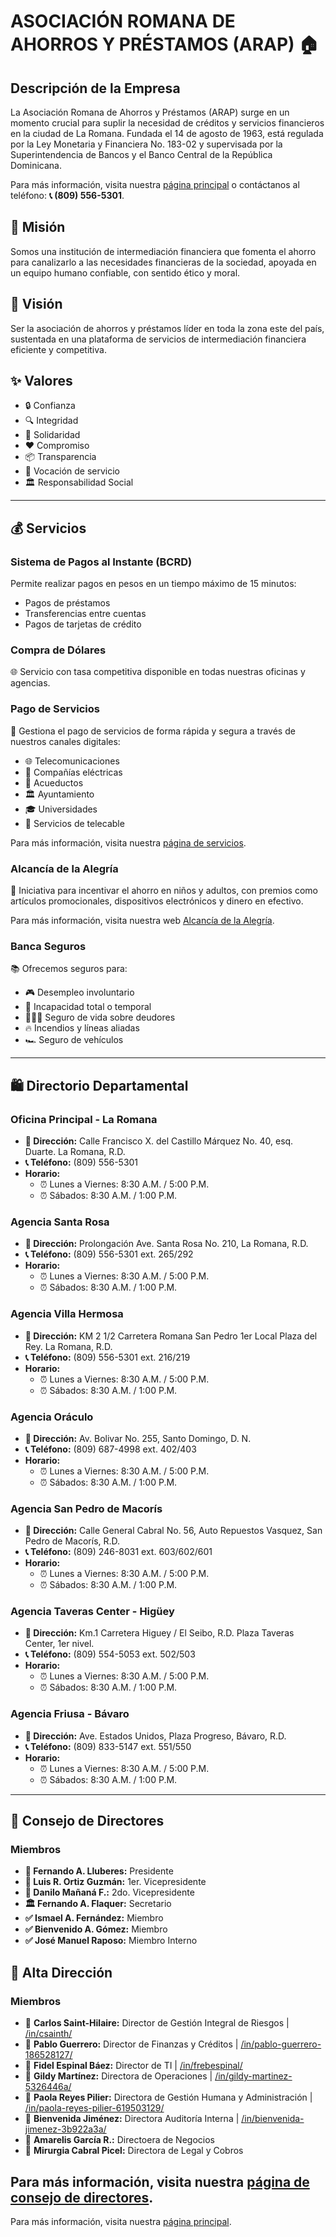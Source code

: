 # ASOCIACIÓN ROMANA DE AHORROS Y PRÉSTAMOS (ARAP) 🏠

## Descripción de la Empresa
La Asociación Romana de Ahorros y Préstamos (ARAP) surge en un momento crucial para suplir la necesidad de créditos y servicios financieros en la ciudad de La Romana. Fundada el 14 de agosto de 1963, está regulada por la Ley Monetaria y Financiera No. 183-02 y supervisada por la Superintendencia de Bancos y el Banco Central de la República Dominicana.

Para más información, visita nuestra [página principal](https://www.arap.com.do/) o contáctanos al teléfono: **📞 (809) 556-5301**.

## 🎯 Misión
Somos una institución de intermediación financiera que fomenta el ahorro para canalizarlo a las necesidades financieras de la sociedad, apoyada en un equipo humano confiable, con sentido ético y moral.

## 🌟 Visión
Ser la asociación de ahorros y préstamos líder en toda la zona este del país, sustentada en una plataforma de servicios de intermediación financiera eficiente y competitiva.

## ✨ Valores
- 🔒 Confianza
- 🔍 Integridad
- 💖 Solidaridad
- ❤️ Compromiso
- 📦 Transparencia
- 🙏 Vocación de servicio
- 🏛️ Responsabilidad Social

---

## 💰 Servicios

### Sistema de Pagos al Instante (BCRD)
Permite realizar pagos en pesos en un tiempo máximo de 15 minutos:
- Pagos de préstamos
- Transferencias entre cuentas
- Pagos de tarjetas de crédito

### Compra de Dólares
🌐 Servicio con tasa competitiva disponible en todas nuestras oficinas y agencias.

### Pago de Servicios
🏢 Gestiona el pago de servicios de forma rápida y segura a través de nuestros canales digitales:
- 🌐 Telecomunicaciones
- 🔋 Compañías eléctricas
- 🏧 Acueductos
- 🏛️ Ayuntamiento
- 🎓 Universidades
- 🎥 Servicios de telecable

Para más información, visita nuestra [página de servicios](https://www.arap.com.do/servicios/).

### Alcancía de la Alegría
🎁 Iniciativa para incentivar el ahorro en niños y adultos, con premios como artículos promocionales, dispositivos electrónicos y dinero en efectivo.

Para más información, visita nuestra web [Alcancía de la Alegría](https://www.arap.com.do/service/alcancia-de-la-alegria/).

### Banca Seguros
📚 Ofrecemos seguros para:
- 🎮 Desempleo involuntario
- 🏥 Incapacidad total o temporal
- 👨‍👩‍👦 Seguro de vida sobre deudores
- 🔥 Incendios y líneas aliadas
- 🏎️ Seguro de vehículos

---

## 🛍️ Directorio Departamental

### Oficina Principal - La Romana
- **📍 Dirección:** Calle Francisco X. del Castillo Márquez No. 40, esq. Duarte. La Romana, R.D.
- **📞 Teléfono:** (809) 556-5301
- **Horario:**
  - ⏰ Lunes a Viernes: 8:30 A.M. / 5:00 P.M.
  - ⏰ Sábados: 8:30 A.M. / 1:00 P.M.

### Agencia Santa Rosa
- **📍 Dirección:** Prolongación Ave. Santa Rosa No. 210, La Romana, R.D.
- **📞 Teléfono:** (809) 556-5301 ext. 265/292
- **Horario:**
  - ⏰ Lunes a Viernes: 8:30 A.M. / 5:00 P.M.
  - ⏰ Sábados: 8:30 A.M. / 1:00 P.M.

### Agencia Villa Hermosa
- **📍 Dirección:** KM 2 1/2 Carretera Romana San Pedro 1er Local Plaza del Rey. La Romana, R.D.
- **📞 Teléfono:** (809) 556-5301 ext. 216/219
- **Horario:**
  - ⏰ Lunes a Viernes: 8:30 A.M. / 5:00 P.M.
  - ⏰ Sábados: 8:30 A.M. / 1:00 P.M.

### Agencia Oráculo
- **📍 Dirección:** Av. Bolivar No. 255, Santo Domingo, D. N.
- **📞 Teléfono:** (809) 687-4998 ext. 402/403
- **Horario:**
  - ⏰ Lunes a Viernes: 8:30 A.M. / 5:00 P.M.
  - ⏰ Sábados: 8:30 A.M. / 1:00 P.M.

### Agencia San Pedro de Macorís
- **📍 Dirección:** Calle General Cabral No. 56, Auto Repuestos Vasquez, San Pedro de Macorís, R.D.
- **📞 Teléfono:** (809) 246-8031 ext. 603/602/601
- **Horario:**
  - ⏰ Lunes a Viernes: 8:30 A.M. / 5:00 P.M.
  - ⏰ Sábados: 8:30 A.M. / 1:00 P.M.

### Agencia Taveras Center - Higüey
- **📍 Dirección:** Km.1 Carretera Higuey / El Seibo, R.D. Plaza Taveras Center, 1er nivel.
- **📞 Teléfono:** (809) 554-5053 ext. 502/503
- **Horario:**
  - ⏰ Lunes a Viernes: 8:30 A.M. / 5:00 P.M.
  - ⏰ Sábados: 8:30 A.M. / 1:00 P.M.

### Agencia Friusa - Bávaro
- **📍 Dirección:** Ave. Estados Unidos, Plaza Progreso, Bávaro, R.D.
- **📞 Teléfono:** (809) 833-5147 ext. 551/550
- **Horario:**
  - ⏰ Lunes a Viernes: 8:30 A.M. / 5:00 P.M.
  - ⏰ Sábados: 8:30 A.M. / 1:00 P.M.

---

## 👥 Consejo de Directores

### Miembros
- **👑 Fernando A. Lluberes:** Presidente
- **🔵 Luis R. Ortiz Guzmán:** 1er. Vicepresidente
- **🔵 Danilo Mañaná F.:** 2do. Vicepresidente
- **🏛️ Fernando A. Flaquer:** Secretario
- **✅ Ismael A. Fernández:** Miembro
- **✅ Bienvenido A. Gómez:** Miembro
- **✅ José Manuel Raposo:** Miembro Interno





## 👔 Alta Dirección

### Miembros
- 🔵 **Carlos Saint-Hilaire:** Director de Gestión Integral de Riesgos | [/in/csainth/](https://www.linkedin.com/in/csainth/)
- 🔵 **Pablo Guerrero:** Director de Finanzas y Créditos | [/in/pablo-guerrero-186528127/](https://www.linkedin.com/in/pablo-guerrero-186528127/)
- 🔵 **Fidel Espinal Báez:** Director de TI | [/in/frebespinal/](https://www.linkedin.com/in/frebespinal/)
- 🔵 **Gildy Martínez:** Directora de Operaciones | [/in/gildy-martinez-5326446a/](https://www.linkedin.com/in/gildy-martinez-5326446a/)
- 🔵 **Paola Reyes Pilier:** Directora de Gestión Humana y Administración | [/in/paola-reyes-pilier-619503129/](https://www.linkedin.com/in/paola-reyes-pilier-619503129/)
- 🔵 **Bienvenida Jiménez:** Directora Auditoría Interna | [/in/bienvenida-jimenez-3b922a3a/](https://www.linkedin.com/in/bienvenida-jimenez-3b922a3a/)
- 🔵 **Amarelis García R.:** Directoera de Negocios
- 🔵 **Mirurgia Cabral Picel:** Directora de Legal y Cobros
  
Para más información, visita nuestra [página de consejo de directores](https://www.arap.com.do/consejo-de-directores/).
---

Para más información, visita nuestra [página principal](https://www.arap.com.do/).


